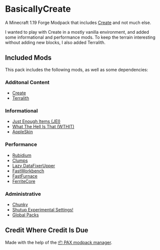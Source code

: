 # BasicallyCreate

A Minecraft 1.19 Forge Modpack that includes [Create](https://www.curseforge.com/minecraft/mc-mods/create) and not much else.

I wanted to play with Create in a mostly vanilla environment, and added some informational and performance mods. To keep the terrain interesting without adding new blocks, I also added Terralith.

## Included Mods

This pack includes the following mods, as well as some dependencies:

### Additonal Content

* [Create](https://www.curseforge.com/minecraft/mc-mods/create)
* [Terralith](https://www.curseforge.com/minecraft/mc-mods/terralith)

### Informational

* [Just Enough Items (JEI)](https://www.curseforge.com/minecraft/mc-mods/jei)
* [What The Hell Is That (WTHIT)](https://www.curseforge.com/minecraft/mc-mods/wthit-forge)
* [AppleSkin](https://www.curseforge.com/minecraft/mc-mods/appleskin)

### Performance

* [Rubidium](https://www.curseforge.com/minecraft/mc-mods/rubidium)
* [Clumps](https://www.curseforge.com/minecraft/mc-mods/clumps)
* [Lazy DataFixerUpper](https://www.curseforge.com/minecraft/mc-mods/lazy-dfu-forge)
* [FastWorkbench](https://www.curseforge.com/minecraft/mc-mods/fastworkbench)
* [FastFurnace](https://www.curseforge.com/minecraft/mc-mods/fastfurnace)
* [FerriteCore](https://www.curseforge.com/minecraft/mc-mods/ferritecore)

### Administrative

* [Chunky](https://www.curseforge.com/minecraft/mc-mods/chunky-pregenerator-forge)
* [Shutup Experimental Settings!](https://www.curseforge.com/minecraft/mc-mods/shutup-experimental-settings)
* [Global Packs](https://www.curseforge.com/minecraft/mc-mods/drp-global-datapack)

## Credit Where Credit Is Due

Made with the help of the [📦 PAX modpack manager](https://github.com/froehlichA/pax).
